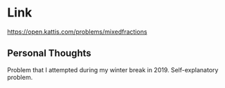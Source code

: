 # Link

https://open.kattis.com/problems/mixedfractions

## Personal Thoughts

Problem that I attempted during my winter break in 2019. Self-explanatory problem.

